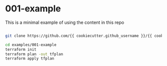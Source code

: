 # 001-example

This is a minimal example of using the content in this repo

````bash

git clone https://github.com/{{ cookiecutter.github_username }}/{{ cookiecutter.repo_name }}.git

cd examples/001-example
terraform init
terraform plan -out tfplan
terraform apply tfplan

````

<!-- BEGIN_TF_DOCS -->

<!-- END_TF_DOCS -->